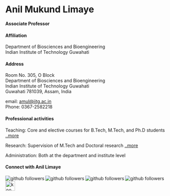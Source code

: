 # Anil Mukund Limaye
**Associate Professor**

#### Affiliation  
Department of Biosciences and Bioengineering  
Indian Institute of Technology Guwahati  

#### Address
Room No. 305, O Block  
Department of Biosciences and Bioengineering  
Indian Institute of Technology Guwahati  
Guwahati 781039, Assam, India  


email: amul@iitg.ac.in  
Phone: 0367-2582218

#### Professional activities
Teaching: Core and elective courses for B.Tech, M.Tech, and Ph.D students [..more]()

Research: Supervision of M.Tech and Doctoral research [..more]()

Administration: Both at the department and institute level


#### Connect with Anil Limaye

[<img align="left" alt="github followers" src="https://img.shields.io/github/followers/molendolab?color=white&label=facebook&logo=facebook&logoColor=blue&style=social" />][facebook]
[<img align="left" alt="github followers" src="https://img.shields.io/github/followers/molendolab?color=white&label=twitter&logo=twitter&logoColor=blue&style=social" />][twitter]
[<img align="left" alt="github followers" src="https://img.shields.io/github/followers/molendolab?color=white&label=linkedin&logo=linkedin&logoColor=blue&style=social" />][linkedin]
[<img align="left" alt="github followers" src="https://img.shields.io/github/followers/molendolab?color=white&label=github&logo=github&logoColor=blue&style=social" />][github]
[<img align="left" alt="koo link" width="30px" src="https://www.kooapp.com/img/logoSolidOutline.png" />][koo]


[github]: https://github.com/molendolab
[facebook]: https://www.facebook.com/limaye.anil/
[linkedin]: https://www.linkedin.com/in/anil-limaye-472a6a52/
[twitter]: https://twitter.com/limaye_mukund
[koo]: https://www.kooapp.com/profile/anillimaye
